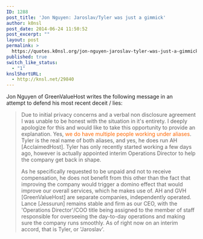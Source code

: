 ```yaml
---
ID: 1288
post_title: 'Jon Nguyen: Jaroslav/Tyler was just a gimmick'
author: k0nsl
post_date: 2014-06-24 11:50:52
post_excerpt: ""
layout: post
permalink: >
  https://quotes.k0nsl.org/jon-nguyen-jaroslav-tyler-was-just-a-gimmick.html
published: true
switch_like_status:
  - "1"
knslShortURL:
  - http://knsl.net/29840
---
```

Jon Nguyen of GreenValueHost writes the following message in an attempt to defend his most recent deceit / lies:
<blockquote>Due to initial privacy concerns and a verbal non disclosure agreement I was unable to be honest with the situation in it's entirety. I deeply apologize for this and would like to take this opportunity to provide an explanation.
Yes, <span style="color: rgb(255, 102, 0);">we do have multiple people working under aliases</span>. Tyler is the real name of both aliases, and yes, he does run AH [AcclaimedHost]. Tyler has only recently started working a few days ago, however is actually appointed interim Operations Director to help the company get back in shape.

As he specifically requested to be unpaid and not to receive compensation, he does not benefit from this other than the fact that improving the company would trigger a domino effect that would improve our overall services, which he makes use of. AH and GVH [GreenValueHost] are separate companies, independently operated. Lance [Jessurun] remains stable and firm as our CEO, with the 'Operations Director'/COO title being assigned to the member of staff responsible for overseeing the day-to-day operations and making sure the company runs smoothly. As of right now on an interim accord, that is Tyler, or 'Jaroslav'.</blockquote>